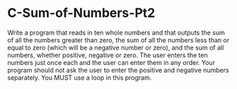 # C-Sum-of-Numbers-Pt2
Write a program that reads in ten whole numbers and that outputs the sum of all the numbers greater than zero, the sum of all the numbers less than or equal to zero (which will be a negative number or zero), and the sum of all numbers, whether positive, negative or zero. The user enters the ten numbers just once each and the user can enter them in any order. Your program should not ask the user to enter the positive and negative numbers separately. You MUST use a loop in this program. 
